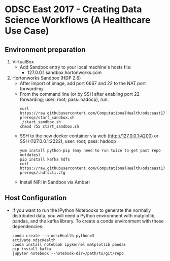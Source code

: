 # ODSC East 2017 - Creating Data Science Workflows (A Healthcare Use Case)

## Environment preparation
1. VirtualBox
	* Add Sandbox entry to your local machine's hosts file:
		* 127.0.0.1	sandbox.hortonworks.com
2. Hortonworks Sandbox (HDP 2.6)
	* After import of image, add port 6667 and 22 to the NAT port forwarding
	* From the command line (or by SSH after enabling port 22 forwarding; user: root; pass: hadoop), run: 
		```shell
		curl https://raw.githubusercontent.com/ComputationalHealth/odsceast17/master/0-prereqs/start_sandbox.sh
		./start_sandbox.sh
		chmod 755 start_sandbox.sh
		```
	* SSH to the new docker container via web (http://127.0.0.1:4200) or SSH (127.0.0.1:2222), user: root; pass: hadoop
		```shell
		yum install python-pip (may need to run twice to get past repo outdates)
		pip install kafka hdfs
		curl https://raw.githubusercontent.com/ComputationalHealth/odsceast17/master/0-prereqs/.hdfscli.cfg
		```
	* Install NiFi in Sandbox via Ambari

## Host Configuration
* If you want to run the IPython Notebooks to generate the normally distributed data, you will need a Python environment with matplotlib, pandas, and the kafka library. To create a conda environment with these dependencies:
	```shell
	conda create --n odscHealth python=3
	activate odscHealth
	conda install notebook ipykernel matplotlib pandas
	pip install kafka
	jupyter notebook --notebook-dir=/path/to/git/repo
	```